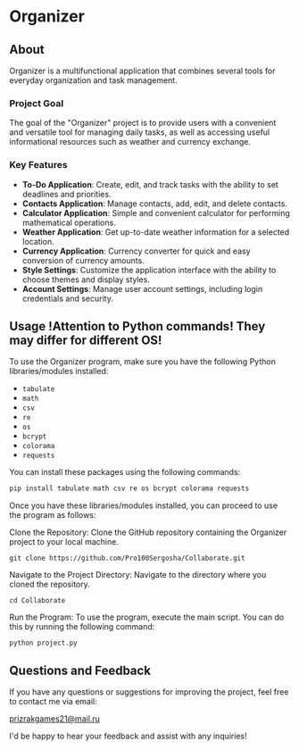 # Organizer

## About

Organizer is a multifunctional application that combines several tools for everyday organization and task management.

### Project Goal

The goal of the "Organizer" project is to provide users with a convenient and versatile tool for managing daily tasks, as well as accessing useful informational resources such as weather and currency exchange.

### Key Features

- **To-Do Application**: Create, edit, and track tasks with the ability to set deadlines and priorities.
- **Contacts Application**: Manage contacts, add, edit, and delete contacts.
- **Calculator Application**: Simple and convenient calculator for performing mathematical operations.
- **Weather Application**: Get up-to-date weather information for a selected location.
- **Currency Application**: Currency converter for quick and easy conversion of currency amounts.
- **Style Settings**: Customize the application interface with the ability to choose themes and display styles.
- **Account Settings**: Manage user account settings, including login credentials and security.

## Usage       !Attention to Python commands! They may differ for different OS!

To use the Organizer program, make sure you have the following Python libraries/modules installed:

- `tabulate`
- `math`
- `csv`
- `re`
- `os`
- `bcrypt`
- `colorama`
- `requests`

You can install these packages using the following commands:
```bash
pip install tabulate math csv re os bcrypt colorama requests
```


Once you have these libraries/modules installed, you can proceed to use the program as follows:

Clone the Repository: Clone the GitHub repository containing the Organizer project to your local machine.

```
git clone https://github.com/Pro100Sergosha/Collaborate.git
```
Navigate to the Project Directory: Navigate to the directory where you cloned the repository.

```
cd Collaborate
```
Run the Program: To use the program, execute the main script. You can do this by running the following command:
```
python project.py
```

## Questions and Feedback

If you have any questions or suggestions for improving the project, feel free to contact me via email:

prizrakgames21@mail.ru

I'd be happy to hear your feedback and assist with any inquiries!
